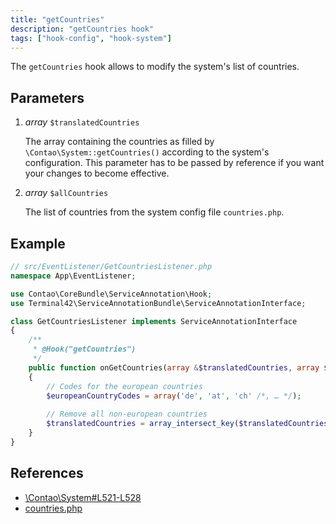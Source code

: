 ```yaml
---
title: "getCountries"
description: "getCountries hook"
tags: ["hook-config", "hook-system"]
---
```


The `getCountries` hook allows to modify the system's list of countries.


## Parameters

1. *array* `$translatedCountries`

    The array containing the countries as filled by `\Contao\System::getCountries()` according to the 
    system's configuration. This parameter has to be passed by reference if you want your changes
     to become effective.

2. *array* `$allCountries`

    The list of countries from the system config file `countries.php`.


## Example

```php
// src/EventListener/GetCountriesListener.php
namespace App\EventListener;

use Contao\CoreBundle\ServiceAnnotation\Hook;
use Terminal42\ServiceAnnotationBundle\ServiceAnnotationInterface;

class GetCountriesListener implements ServiceAnnotationInterface
{
    /**
     * @Hook("getCountries")
     */
    public function onGetCountries(array &$translatedCountries, array $allCountries): void
    {
        // Codes for the european countries
        $europeanCountryCodes = array('de', 'at', 'ch' /*, … */);
    
        // Remove all non-european countries
        $translatedCountries = array_intersect_key($translatedCountries, array_flip($europeanCountryCodes));
    }
}
```

## References

* [\Contao\System#L521-L528](https://github.com/contao/contao/blob/4.7.6/core-bundle/src/Resources/contao/library/Contao/System.php#L521-L528)
* [countries.php](https://github.com/contao/contao/blob/4.7.6/core-bundle/src/Resources/contao/config/countries.php)
